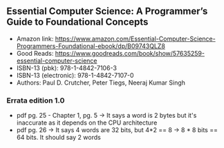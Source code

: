 ## Essential Computer Science: A Programmer’s Guide to Foundational Concepts

- Amazon link: https://www.amazon.com/Essential-Computer-Science-Programmers-Foundational-ebook/dp/B09743QLZ8
- Good Reads: https://www.goodreads.com/book/show/57635259-essential-computer-science
- ISBN-13 (pbk): 978-1-4842-7106-3
- ISBN-13 (electronic): 978-1-4842-7107-0
- Authors:  Paul D. Crutcher, Peter Tiegs, Neeraj Kumar Singh

### Errata edition 1.0

- pdf pg. 25 - Chapter 1, pg. 5 -> It says a word is 2 bytes but it's inaccurate as it depends on the CPU architecture
- pdf pg. 26 -> It says 4 words are 32 bits, but 4*2 == 8 -> 8 * 8 bits == 64 bits. It should say 2 words
